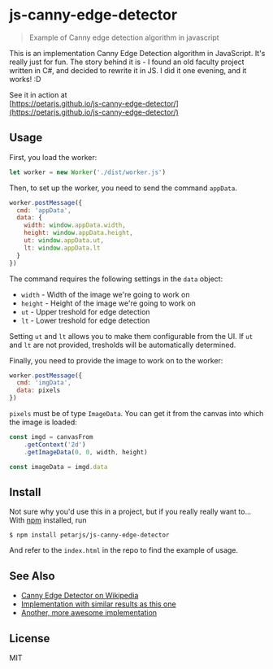 # js-canny-edge-detector

> Example of Canny edge detection algorithm in javascript

This is an implementation Canny Edge Detection algorithm in JavaScript. It's really just for fun. The story behind it is - I found an old faculty project written in C#, and decided to rewrite it in JS. I did it one evening, and it works! :D

See it in action at  
[https://petarjs.github.io/js-canny-edge-detector/](https://petarjs.github.io/js-canny-edge-detector/)

## Usage

First, you load the worker:

```js
let worker = new Worker('./dist/worker.js')
```

Then, to set up the worker, you need to send the command `appData`.

```js
worker.postMessage({
  cmd: 'appData',
  data: {
    width: window.appData.width,
    height: window.appData.height,
    ut: window.appData.ut,
    lt: window.appData.lt
  } 
})
```

The command requires the following settings in the `data` object:

- `width` - Width of the image we're going to work on
- `height` - Height of the image we're going to work on
- `ut` - Upper treshold for edge detection
- `lt` - Lower treshold for edge detection

Setting `ut` and `lt` allows you to make them configurable from the UI. If `ut` and `lt` are not provided, tresholds will be automatically determined.

Finally, you need to provide the image to work on to the worker:

```js
worker.postMessage({
  cmd: 'imgData',
  data: pixels
})
```

`pixels` must be of type `ImageData`. You can get it from the canvas into which the image is loaded:

```js
const imgd = canvasFrom
    .getContext('2d')
    .getImageData(0, 0, width, height)

const imageData = imgd.data
```

## Install

Not sure why you'd use this in a project, but if you really really want to...
With [npm](https://npmjs.org/) installed, run

```
$ npm install petarjs/js-canny-edge-detector
```

And refer to the `index.html` in the repo to find the example of usage.

## See Also

- [Canny Edge Detector on Wikipedia](https://en.wikipedia.org/wiki/Canny_edge_detector)
- [Implementation with similar results as this one](https://github.com/yuta1984/CannyJS)
- [Another, more awesome implementation](https://github.com/cmisenas/canny-edge-detection)

## License

MIT

